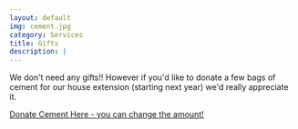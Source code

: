 ```yaml
---
layout: default
img: cement.jpg 
category: Services
title: Gifts 
description: |
---
```


We don't need any gifts!! However if you'd like to donate a few bags of cement for our house extension (starting next year) we'd really appreciate it.

[Donate Cement Here - you can change the amount!](https://paypal.me/davemateer/)